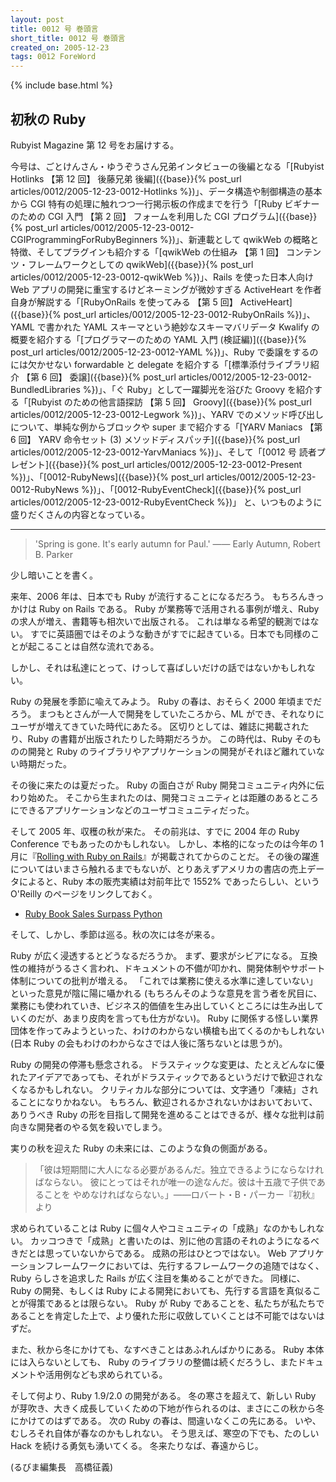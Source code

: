 ```yaml
---
layout: post
title: 0012 号 巻頭言
short_title: 0012 号 巻頭言
created_on: 2005-12-23
tags: 0012 ForeWord
---
```

{% include base.html %}


## 初秋の Ruby

Rubyist Magazine 第 12 号をお届けする。

今号は、ごとけんさん・ゆうぞうさん兄弟インタビューの後編となる「[Rubyist Hotlinks 【第 12 回】 後藤兄弟 後編]({{base}}{% post_url articles/0012/2005-12-23-0012-Hotlinks %})」、データ構造や制御構造の基本から CGI 特有の処理に触れつつ一行掲示板の作成までを行う「[Ruby ビギナーのための CGI 入門 【第 2 回】 フォームを利用した CGI プログラム]({{base}}{% post_url articles/0012/2005-12-23-0012-CGIProgrammingForRubyBeginners %})」、新連載として qwikWeb の概略と特徴、そしてプラグインも紹介する「[qwikWeb の仕組み 【第 1 回】 コンテンツ・フレームワークとしての qwikWeb]({{base}}{% post_url articles/0012/2005-12-23-0012-qwikWeb %})」、Rails を使った日本人向け Web アプリの開発に重宝するけどネーミングが微妙すぎる ActiveHeart を作者自身が解説する「[RubyOnRails を使ってみる 【第 5 回】 ActiveHeart]({{base}}{% post_url articles/0012/2005-12-23-0012-RubyOnRails %})」、YAML で書かれた YAML スキーマという絶妙なスキーマバリデータ Kwalify の概要を紹介する「[プログラマーのための YAML 入門 (検証編)]({{base}}{% post_url articles/0012/2005-12-23-0012-YAML %})」、Ruby で委譲をするのには欠かせない forwardable と delegate を紹介する「[標準添付ライブラリ紹介 【第 6 回】 委譲]({{base}}{% post_url articles/0012/2005-12-23-0012-BundledLibraries %})」、「ぐ Ruby」として一躍脚光を浴びた Groovy を紹介する「[Rubyist のための他言語探訪 【第 5 回】 Groovy]({{base}}{% post_url articles/0012/2005-12-23-0012-Legwork %})」、YARV でのメソッド呼び出しについて、単純な例からブロックや super まで紹介する「[YARV Maniacs 【第 6 回】 YARV 命令セット (3) メソッドディスパッチ]({{base}}{% post_url articles/0012/2005-12-23-0012-YarvManiacs %})」、そして「[0012 号 読者プレゼント]({{base}}{% post_url articles/0012/2005-12-23-0012-Present %})」、「[0012-RubyNews]({{base}}{% post_url articles/0012/2005-12-23-0012-RubyNews %})」、「[0012-RubyEventCheck]({{base}}{% post_url articles/0012/2005-12-23-0012-RubyEventCheck %})」 と、いつものように盛りだくさんの内容となっている。

----

> 'Spring is gone. It's early autumn for Paul.'
> ―― Early Autumn, Robert B. Parker


少し暗いことを書く。

来年、2006 年は、日本でも Ruby が流行することになるだろう。
もちろんきっかけは Ruby on Rails である。
Ruby が業務等で活用される事例が増え、Ruby の求人が増え、書籍等も相次いで出版される。
これは単なる希望的観測ではない。
すでに英語圏ではそのような動きがすでに起きている。日本でも同様のことが起こることは自然な流れである。

しかし、それは私達にとって、けっして喜ばしいだけの話ではないかもしれない。

Ruby の発展を季節に喩えてみよう。
Ruby の春は、おそらく 2000 年頃までだろう。
まつもとさんが一人で開発をしていたころから、ML ができ、それなりにユーザが増えてきていた時代にあたる。
区切りとしては、雑誌に掲載されたり、Ruby の書籍が出版されたりした時期だろうか。
この時代は、Ruby そのものの開発と Ruby のライブラリやアプリケーションの開発がそれほど離れていない時期だった。

その後に来たのは夏だった。
Ruby の面白さが Ruby 開発コミュニティ内外に伝わり始めた。
そこから生まれたのは、開発コミュニティとは距離のあるところにできるアプリケーションなどのユーザコミュニティだった。

そして 2005 年、収穫の秋が来た。
その前兆は、すでに 2004 年の Ruby Conference でもあったのかもしれない。
しかし、本格的になったのは今年の 1 月に『[Rolling with Ruby on Rails](http://www.onlamp.com/pub/a/onlamp/2005/01/20/rails.html)』が掲載されてからのことだ。
その後の躍進についてはいまさら触れるまでもないが、とりあえずアメリカの書店の売上データによると、Ruby 本の販売実績は対前年比で 1552% であったらしい、という O'Reilly のページをリンクしておく。

* [Ruby Book Sales Surpass Python](http://radar.oreilly.com/archives/2005/12/ruby_book_sales_surpass_python.html)


そして、しかし、季節は巡る。秋の次には冬が来る。

Ruby が広く浸透するとどうなるだろうか。
まず、要求がシビアになる。
互換性の維持がうるさく言われ、ドキュメントの不備が叩かれ、開発体制やサポート体制についての批判が増える。
「これでは業務に使える水準に達していない」といった意見が陰に陽に囁かれる (もちろんそのような意見を言う者を尻目に、業務にも使われていき、ビジネス的価値を生み出していくところには生み出していくのだが、あまり皮肉を言っても仕方がない)。
Ruby に関係する怪しい業界団体を作ってみようといった、わけのわからない横槍も出てくるのかもしれない (日本 Ruby の会もわけのわからなさでは人後に落ちないとは思うが)。

Ruby の開発の停滞も懸念される。
ドラスティックな変更は、たとえどんなに優れたアイデアであっても、それがドラスティックであるというだけで歓迎されなくなるかもしれない。
クリティカルな部分については、文字通り「凍結」されることになりかねない。
もちろん、歓迎されるかされないかはおいておいて、ありうべき Ruby の形を目指して開発を進めることはできるが、様々な批判は前向きな開発者のやる気を殺いでしまう。

実りの秋を迎えた Ruby の未来には、このような負の側面がある。

> 「彼は短期間に大人になる必要があるんだ。独立できるようにならなければならない。
> 彼にとってはそれが唯一の途なんだ。彼は十五歳で子供であることを
> やめなければならない。」――ロバート・B・パーカー『初秋』より


求められていることは Ruby に個々人やコミュニティの「成熟」なのかもしれない。
カッコつきで「成熟」と書いたのは、別に他の言語のそれのようになるべきだとは思っていないからである。
成熟の形はひとつではない。
Web アプリケーションフレームワークにおいては、先行するフレームワークの追随ではなく、Ruby らしさを追求した Rails が広く注目を集めることができた。
同様に、Ruby の開発、もしくは Ruby による開発においても、先行する言語を真似ることが得策であるとは限らない。
Ruby が Ruby であることを、私たちが私たちであることを肯定した上で、より優れた形に収斂していくことは不可能ではないはずだ。

また、秋から冬にかけても、なすべきことはあふれんばかりにある。
Ruby 本体には入らないとしても、 Ruby のライブラリの整備は続くだろうし、またドキュメントや活用例なども求められている。

そして何より、Ruby 1.9/2.0 の開発がある。
冬の寒さを超えて、新しい Ruby が芽吹き、大きく成長していくための下地が作られるのは、まさにこの秋から冬にかけてのはずである。
次の Ruby の春は、間違いなくこの先にある。
いや、むしろそれ自体が春なのかもしれない。
そう思えば、寒空の下でも、たのしい Hack を続ける勇気も湧いてくる。
冬来たりなば、春遠からじ。

(るびま編集長　高橋征義)


